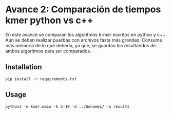 # Avance 2: Comparación de tiempos kmer python vs c++

En este avance se comparan los algoritmos k-mer escritos en python y c++. Aún se deben realizar puerbas con archivos fasta más grandes. Consume más memoria de lo que debería, ya que, se guardan los resultandos de ambos algoritmos para ser comparados.

## Installation

```
pip install -r requirements.txt
```

## Usage

```
python3 -m kmer.main -k 2-10 -d ../Genomes/ -o results
```